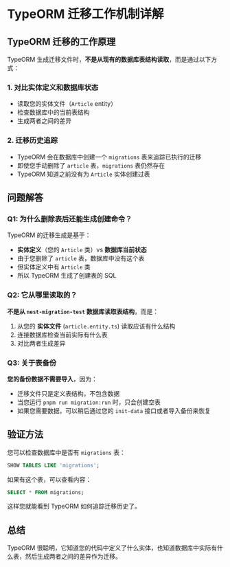 # TypeORM 迁移工作机制详解

## TypeORM 迁移的工作原理

TypeORM 生成迁移文件时，**不是从现有的数据库表结构读取**，而是通过以下方式：

### 1. 对比实体定义和数据库状态
- 读取您的实体文件（`Article` entity）
- 检查数据库中的当前表结构
- 生成两者之间的差异

### 2. 迁移历史追踪
- TypeORM 会在数据库中创建一个 `migrations` 表来追踪已执行的迁移
- 即使您手动删除了 `article` 表，`migrations` 表仍然存在
- TypeORM 知道之前没有为 `Article` 实体创建过表

## 问题解答

### Q1: 为什么删除表后还能生成创建命令？

TypeORM 的迁移生成是基于：
- **实体定义**（您的 `Article` 类）vs **数据库当前状态**
- 由于您删除了 `article` 表，数据库中没有这个表
- 但实体定义中有 `Article` 类
- 所以 TypeORM 生成了创建表的 SQL

### Q2: 它从哪里读取的？

**不是从 `nest-migration-test` 数据库读取表结构**，而是：
1. 从您的 **实体文件** (`article.entity.ts`) 读取应该有什么结构
2. 连接数据库检查当前实际有什么表
3. 对比两者生成差异

### Q3: 关于表备份

**您的备份数据不需要导入**，因为：
- 迁移文件只是定义表结构，不包含数据
- 当您运行 `pnpm run migration:run` 时，只会创建空表
- 如果您需要数据，可以稍后通过您的 `init-data` 接口或者导入备份来恢复

## 验证方法

您可以检查数据库中是否有 `migrations` 表：

```sql
SHOW TABLES LIKE 'migrations';
```

如果有这个表，可以查看内容：

```sql
SELECT * FROM migrations;
```

这样您就能看到 TypeORM 如何追踪迁移历史了。

## 总结

TypeORM 很聪明，它知道您的代码中定义了什么实体，也知道数据库中实际有什么表，然后生成两者之间的差异作为迁移。
